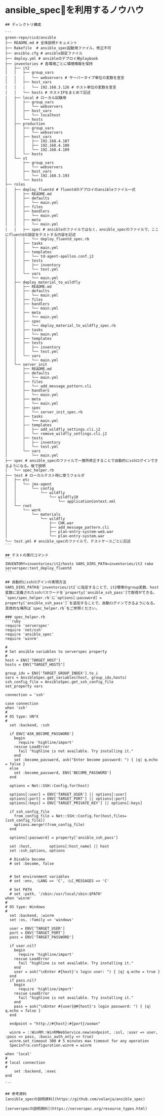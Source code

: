 # ansible\_specを利用するノウハウ



````
## ディレクトリ構成

```
green-repo/cicd/ansible
├── README.md # 全体説明ドキュメント
├── Rakefile  # ansible_spec起動用ファイル、修正不可
├── ansible.cfg # ansible設定ファイル
├── deploy.yml # ansibleのデプロイ用playbook
├── inventories # 各環境ごとに環境情報を保持
│   ├── it2
│   │   ├── group_vars
│   │   │   └── webservers # サーバータイプ単位の変数を宣言
│   │   ├── host_vars
│   │   │   └── 192.168.3.126 # ホスト単位の変数を宣言
│   │   └── hosts # ホストIPをまとめて記述
│   ├── local # ローカル試験用
│   │   ├── group_vars
│   │   │   └── webservers
│   │   ├── host_vars
│   │   │   └── localhost
│   │   └── hosts
│   ├── production
│   │   ├── group_vars
│   │   │   └── webservers
│   │   ├── host_vars
│   │   │   ├── 192.168.4.107
│   │   │   ├── 192.168.4.108
│   │   │   └── 192.168.4.109
│   │   └── hosts
│   └── st
│       ├── group_vars
│       │   └── webservers
│       ├── host_vars
│       │   └── 192.168.3.193
│       └── hosts
├── roles 
│   ├── deploy_fluentd # fluentdのデプロイのansibleファイル一式
│   │   ├── README.md
│   │   ├── defaults
│   │   │   └── main.yml
│   │   ├── files
│   │   ├── handlers
│   │   │   └── main.yml
│   │   ├── meta
│   │   │   └── main.yml
│   │   ├── spec # ansibleのファイルではなく、ansible_specのファイルで、ここにfluentdの設定をテストする内容を記述
│   │   │   └── deploy_fluentd_spec.rb
│   │   ├── tasks
│   │   │   └── main.yml
│   │   ├── templates
│   │   │   └── td-agent-apollon.conf.j2
│   │   ├── tests
│   │   │   ├── inventory
│   │   │   └── test.yml
│   │   └── vars
│   │       └── main.yml
│   ├── deploy_material_to_wildfly
│   │   ├── README.md
│   │   ├── defaults
│   │   │   └── main.yml
│   │   ├── files
│   │   ├── handlers
│   │   │   └── main.yml
│   │   ├── meta
│   │   │   └── main.yml
│   │   ├── spec
│   │   │   └── deploy_material_to_wildfly_spec.rb
│   │   ├── tasks
│   │   │   └── main.yml
│   │   ├── templates
│   │   ├── tests
│   │   │   ├── inventory
│   │   │   └── test.yml
│   │   └── vars
│   │       └── main.yml
│   └── server_init
│       ├── README.md
│       ├── defaults
│       │   └── main.yml
│       ├── files
│       │   └── add_message_pattern.cli
│       ├── handlers
│       │   └── main.yml
│       ├── meta
│       │   └── main.yml
│       ├── spec
│       │   └── server_init_spec.rb
│       ├── tasks
│       │   └── main.yml
│       ├── templates
│       │   ├── add_wildfly_settings.cli.j2
│       │   └── remove_wildfly_settings.cli.j2
│       ├── tests
│       │   ├── inventory
│       │   └── test.yml
│       └── vars
│           └── main.yml
├── spec # ansible_specのファイルで一箇所修正することで自動的にsshログインできるようになる。後で説明
│   └── spec_helper.rb
├── test # ローカルテスト時に使うフォルダ
│   ├── etc
│   │   └── jmx-agent
│   │       └── config
│   │           └── wildfly
│   │               └── wildfly10
│   │                   └── applicationContext.xml
│   └── root
│       └── work
│           └── materials
│               └── wildfly
│                   ├── CHK.war
│                   ├── add_message_pattern.cli
│                   ├── plan-entry-system-web.war
│                   └── plan-entry-system.war
└── test.yml # ansible_specのファイルで、テストケースごとに記述
```

## テストの実行コマンド
```
INVENTORY=inventories/it2/hosts VARS_DIRS_PATH=inventories/it2 rake serverspec:test_deploy_fluentd
```

## 自動的にsshログインの実現方法
VARS_DIRS_PATHを`inventories/it2`に指定することで、it2環境のgroup変数、host変数に定義されたsshパスワードを`property['ansible_ssh_pass']で取得ができる。  
`spec/spec_helper.rb`に`options[:password] = property['ansible_ssh_pass']`を追加することで、自動ログインできるようになる。  
具体的な場所は`spec_helper.rb`をご参照ください。

### spec_helper.rb
```ruby
require 'serverspec'
require 'net/ssh'
require 'ansible_spec'
require 'winrm'

#
# Set ansible variables to serverspec property
#
host = ENV['TARGET_HOST']
hosts = ENV["TARGET_HOSTS"]

group_idx = ENV['TARGET_GROUP_INDEX'].to_i
vars = AnsibleSpec.get_variables(host, group_idx,hosts)
ssh_config_file = AnsibleSpec.get_ssh_config_file
set_property vars

connection = 'ssh'

case connection
when 'ssh'
#
# OS type: UN*X
#
  set :backend, :ssh

  if ENV['ASK_BECOME_PASSWORD']
    begin
      require 'highline/import'
    rescue LoadError
      fail "highline is not available. Try installing it."
    end
    set :become_password, ask("Enter become password: ") { |q| q.echo = false }
  else
    set :become_password, ENV['BECOME_PASSWORD']
  end

  options = Net::SSH::Config.for(host)

  options[:user] = ENV['TARGET_USER'] || options[:user]
  options[:port] = ENV['TARGET_PORT'] || options[:port]
  options[:keys] = ENV['TARGET_PRIVATE_KEY'] || options[:keys]

  if ssh_config_file
    from_config_file = Net::SSH::Config.for(host,files=[ssh_config_file])
    options.merge!(from_config_file)
  end

  options[:password] = property['ansible_ssh_pass']

  set :host,        options[:host_name] || host
  set :ssh_options, options

  # Disable become
  # set :become, false


  # Set environment variables
  # set :env, :LANG => 'C', :LC_MESSAGES => 'C'

  # Set PATH
  # set :path, '/sbin:/usr/local/sbin:$PATH'
when 'winrm'
#
# OS type: Windows
#
  set :backend, :winrm
  set :os, :family => 'windows'

  user = ENV['TARGET_USER']
  port = ENV['TARGET_PORT']
  pass = ENV['TARGET_PASSWORD']

  if user.nil?
    begin
      require 'highline/import'
    rescue LoadError
      fail "highline is not available. Try installing it."
    end
    user = ask("\nEnter #{host}'s login user: ") { |q| q.echo = true }
  end
  if pass.nil?
    begin
      require 'highline/import'
    rescue LoadError
      fail "highline is not available. Try installing it."
    end
    pass = ask("\nEnter #{user}@#{host}'s login password: ") { |q| q.echo = false }
  end

  endpoint = "http://#{host}:#{port}/wsman"

  winrm = ::WinRM::WinRMWebService.new(endpoint, :ssl, :user => user, :pass => pass, :basic_auth_only => true)
  winrm.set_timeout 300 # 5 minutes max timeout for any operation
  Specinfra.configuration.winrm = winrm

when 'local'
#
# local connection
#
    set :backend, :exec
end

```

## 参考資料
[ansible_specの説明資料](https://github.com/volanja/ansible_spec)

[serverspecの説明資料](https://serverspec.org/resource_types.html)
````
